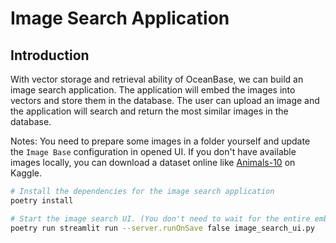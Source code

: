 # Image Search Application

## Introduction

With vector storage and retrieval ability of OceanBase, we can build an image search application. The application will embed the images into vectors and store them in the database. The user can upload an image and the application will search and return the most similar images in the database.

Notes: You need to prepare some images in a folder yourself and update the `Image Base` configuration in opened UI. If you don't have available images locally, you can download a dataset online like [Animals-10](https://www.kaggle.com/datasets/alessiocorrado99/animals10/data) on Kaggle.

```bash
# Install the dependencies for the image search application
poetry install

# Start the image search UI. (You don't need to wait for the entire embedding process to finish)
poetry run streamlit run --server.runOnSave false image_search_ui.py
```
